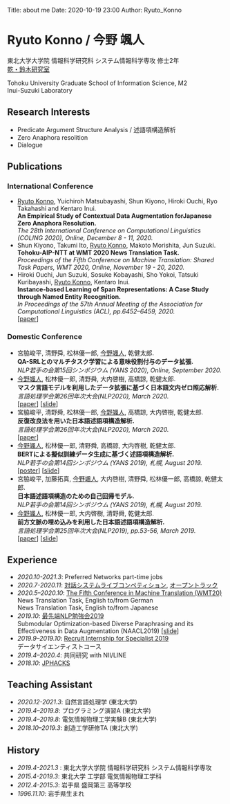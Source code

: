 Title: about me
Date: 2020-10-19 23:00
Author: Ryuto_Konno
<!-- Header_Cover: image.png -->

# Ryuto Konno / 今野 颯人
東北大学大学院 情報科学研究科 システム情報科学専攻 修士2年  
[乾・鈴木研究室](https://www.nlp.ecei.tohoku.ac.jp/)

Tohoku University Graduate School of Information Science, M2  
Inui-Suzuki Laboratory

## Research Interests
- Predicate Argument Structure Analysis / 述語項構造解析
- Zero Anaphora resolition
- Dialogue

## Publications
### International Conference
- <u>Ryuto Konno</u>, Yuichiroh Matsubayashi, Shun Kiyono, Hiroki Ouchi, Ryo Takahashi and Kentaro Inui.  
**An Empirical Study of Contextual Data Augmentation forJapanese Zero Anaphora Resolution.**  
*The 28th International Conference on Computational Linguistics (COLING 2020), Online, December 8 - 11, 2020.*
- Shun Kiyono, Takumi Ito, <u>Ryuto Konno</u>, Makoto Morishita, Jun Suzuki.  
**Tohoku-AIP-NTT at WMT 2020 News Translation Task.**  
*Proceedings of the Fifth Conference on Machine Translation: Shared Task Papers, WMT 2020, Online, November 19 - 20, 2020.*
- Hiroki Ouchi, Jun Suzuki, Sosuke Kobayashi, Sho Yokoi, Tatsuki Kuribayashi, <u>Ryuto Konno</u>, Kentaro Inui.  
**Instance-based Learning of Span Representations: A Case Study through Named Entity Recognition.**  
*In Proceedings of the 57th Annual Meeting of the Association for Computational Linguistics (ACL), pp.6452–6459, 2020.*  
[[paper](https://arxiv.org/abs/2004.14514)]

### Domestic Conference
- 宮脇峻平, 清野舜, 松林優一郎, <u>今野颯人</u>, 乾健太郎.  
**QA-SRLとのマルチタスク学習による意味役割付与のデータ拡張.**  
*NLP若手の会第15回シンポジウム (YANS 2020), Online, September 2020.*
- <u>今野颯人</u>, 松林優一郎, 清野舜, 大内啓樹, 高橋諒, 乾健太郎.  
**マスク言語モデルを利用したデータ拡張に基づく日本語文内ゼロ照応解析.**  
*言語処理学会第26回年次大会(NLP2020), March 2020.*  
[[paper](https://ryuto10.github.io/files/NLP2020_paper.pdf)] [[slide](https://ryuto10.github.io/files/NLP2020_slide.pdf)]
- 宮脇峻平, 清野舜, 松林優一郎, <u>今野颯人</u>, 高橋諒, 大内啓樹, 乾健太郎.  
**反復改良法を用いた日本語述語項構造解析.**  
*言語処理学会第26回年次大会(NLP2020), March 2020.*  
[[paper](https://www.anlp.jp/proceedings/annual_meeting/2020/pdf_dir/C5-2.pdf)]  
- <u>今野颯人</u>, 松林優一郎, 清野舜, 高橋諒, 大内啓樹, 乾健太郎.  
**BERTによる擬似訓練データ生成に基づく述語項構造解析.**  
*NLP若手の会第14回シンポジウム (YANS 2019), 札幌, August 2019.*  
[[poster](https://ryuto10.github.io/files/Yans2019_poster.pdf)] [[slide](https://ryuto10.github.io/files/Yans2019_slide.pdf)]
- 宮脇峻平, 加藤拓真, <u>今野颯人</u>, 大内啓樹, 清野舜, 松林優一郎, 高橋諒, 乾健太郎.  
**日本語述語項構造のための自己回帰モデル.**  
*NLP若手の会第14回シンポジウム (YANS 2019), 札幌, August 2019.*
- <u>今野颯人</u>, 松林優一郎, 大内啓樹, 清野舜, 乾健太郎.  
**前⽅⽂脈の埋め込みを利⽤した⽇本語述語項構造解析.**  
*言語処理学会第25回年次大会(NLP2019), pp.53-56, March 2019.*  
[[paper](https://ryuto10.github.io/files/NLP2019_paper.pdf)] [[slide](https://ryuto10.github.io/files/NLP2019_slide.pdf)]

## Experience
- *2020.10-2021.3*: Preferred Networks part-time jobs
- *2020.7-2020.11*: [対話システムライブコンペティション](https://dialog-system-live-competition.github.io/dslc3/index.html), [オープントラック](https://dialog-system-live-competition.github.io/dslc3/opentrack.html)
- *2020.5–2020.10*: [The Fifth Conference in Machine Translation (WMT20)](http://www.statmt.org/wmt20/)  
News Translation Task, English to/from German  
News Translation Task, English to/from Japanese
- *2019.10*: [最先端NLP勉強会2019](https://sites.google.com/view/snlp-jp/home/2019?authuser=0)  
Submodular Optimization-based Diverse Paraphrasing and its Effectiveness in Data Augmentation (NAACL2019) [[slide](https://ryuto10.github.io/files/SNLP2019_slide.pdf)]
- *2019.9–2019.10*: [Recruit Internship for Specialist 2019](https://www.recruit-jinji.jp/internship/)  
データサイエンティストコース
- *2019.4–2020.4*: 共同研究 with NII/LINE
- *2018.10*: [JPHACKS](https://jphacks.com/2018/)

## Teaching Assistant
- *2020.12-2021.3*: 自然言語処理学 (東北大学)
- *2019.4–2019.8*: プログラミング演習A (東北大学)
- *2019.4–2019.8*: 電気情報物理工学実験B (東北大学)
- *2018.10–2019.3*: 創造工学研修TA (東北大学)

## History
- *2019.4-2021.3* : 東北大学大学院 情報科学研究科 システム情報科学専攻
- *2015.4-2019.3*: 東北大学 工学部 電気情報物理工学科
- *2012.4-2015.3*: 岩手県 盛岡第三 高等学校
- *1996.11.10*: 岩手県生まれ
